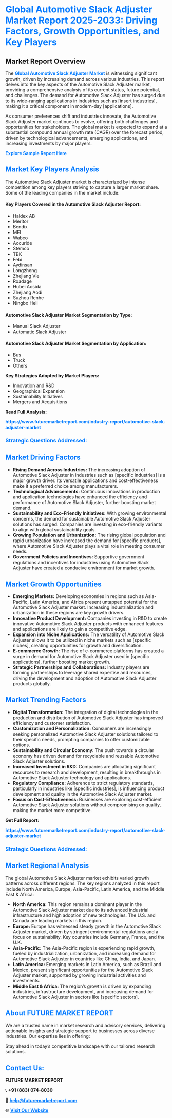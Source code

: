 <h1 style="color: #007BFF;">Global Automotive Slack Adjuster Market Report 2025-2033: Driving Factors, Growth Opportunities, and Key Players</h1>

<section id="overview">
<h2>Market Report Overview</h2>
<p>The <a href="https://www.futuremarketreport.com/industry-report/automotive-slack-adjuster-market" style="color: #007BFF; text-decoration: none;"><strong>Global Automotive Slack Adjuster Market</strong></a> is witnessing significant growth, driven by increasing demand across various industries. This report delves into the key aspects of the Automotive Slack Adjuster market, providing a comprehensive analysis of its current status, future potential, and challenges. The demand for Automotive Slack Adjuster has surged due to its wide-ranging applications in industries such as [insert industries], making it a critical component in modern-day [applications].</p>
<p>As consumer preferences shift and industries innovate, the Automotive Slack Adjuster market continues to evolve, offering both challenges and opportunities for stakeholders. The global market is expected to expand at a substantial compound annual growth rate (CAGR) over the forecast period, driven by technological advancements, emerging applications, and increasing investments by major players.</p>
</section>

<section id="overview">
<p><a href="https://www.futuremarketreport.com/request-sample/reportId=85882" style="color: #007BFF; text-decoration: none;"><strong>Explore Sample Report Here</strong></a></p>
</section>

<section id="key-players">
<h2 style="color: #007BFF;">Market Key Players Analysis</h2>
<p>The Automotive Slack Adjuster market is characterized by intense competition among key players striving to capture a larger market share. Some of the leading companies in the market include:</p>
<h4>Key Players Covered in the Automotive Slack Adjuster Report:</h4>
<ul><li>Haldex AB</li><li>Meritor</li><li>Bendix</li><li>MEI</li><li>Wabco</li><li>Accuride</li><li>Stemco</li><li>TBK</li><li>Febi</li><li>Aydinsan</li><li>Longzhong</li><li>Zhejiang Vie</li><li>Roadage</li><li>Hubei Aosida</li><li>Zhejiang Aodi</li><li>Suzhou Renhe</li><li>Ningbo Heli</li></ul>
<h4>Automotive Slack Adjuster Market Segmentation by Type:</h4>
<ul><li>Manual Slack Adjuster</li><li>Automatic Slack Adjuster</li></ul>

<h4>Automotive Slack Adjuster Market Segmentation by Application:</h4>
<ul><li>Bus</li><li>Truck</li><li>Others</li></ul>
<p><strong>Key Strategies Adopted by Market Players:</strong></p>
<ul>
<li>Innovation and R&D</li>
<li>Geographical Expansion</li>
<li>Sustainability Initiatives</li>
<li>Mergers and Acquisitions</li>
</ul>
</section>

<section>
<p><strong>Read Full Analysis: </strong></p><a href="https://www.futuremarketreport.com/industry-report/automotive-slack-adjuster-market" style="color: #007BFF; text-decoration: none;"><strong>https://www.futuremarketreport.com/industry-report/automotive-slack-adjuster-market</strong></a>
<h3 style="color: #007BFF;">Strategic Questions Addressed:</h3>
</section>

<section id="driving-factors">
<h2 style="color: #007BFF;">Market Driving Factors</h2>
<ul>
<li><strong>Rising Demand Across Industries:</strong> The increasing adoption of Automotive Slack Adjuster in industries such as [specific industries] is a major growth driver. Its versatile applications and cost-effectiveness make it a preferred choice among manufacturers.</li>
<li><strong>Technological Advancements:</strong> Continuous innovations in production and application technologies have enhanced the efficiency and performance of Automotive Slack Adjuster, further boosting market demand.</li>
<li><strong>Sustainability and Eco-Friendly Initiatives:</strong> With growing environmental concerns, the demand for sustainable Automotive Slack Adjuster solutions has surged. Companies are investing in eco-friendly variants to align with global sustainability goals.</li>
<li><strong>Growing Population and Urbanization:</strong> The rising global population and rapid urbanization have increased the demand for [specific products], where Automotive Slack Adjuster plays a vital role in meeting consumer needs.</li>
<li><strong>Government Policies and Incentives:</strong> Supportive government regulations and incentives for industries using Automotive Slack Adjuster have created a conducive environment for market growth.</li>
</ul>
</section>

<section id="growth-opportunities">
<h2 style="color: #007BFF;">Market Growth Opportunities</h2>
<ul>
<li><strong>Emerging Markets:</strong> Developing economies in regions such as Asia-Pacific, Latin America, and Africa present untapped potential for the Automotive Slack Adjuster market. Increasing industrialization and urbanization in these regions are key growth drivers.</li>
<li><strong>Innovative Product Development:</strong> Companies investing in R&D to create innovative Automotive Slack Adjuster products with enhanced features and applications are likely to gain a competitive edge.</li>
<li><strong>Expansion into Niche Applications:</strong> The versatility of Automotive Slack Adjuster allows it to be utilized in niche markets such as [specific niches], creating opportunities for growth and diversification.</li>
<li><strong>E-commerce Growth:</strong> The rise of e-commerce platforms has created a surge in demand for Automotive Slack Adjuster used in [specific applications], further boosting market growth.</li>
<li><strong>Strategic Partnerships and Collaborations:</strong> Industry players are forming partnerships to leverage shared expertise and resources, driving the development and adoption of Automotive Slack Adjuster products globally.</li>
</ul>
</section>

<section id="trending-factors">
<h2 style="color: #007BFF;">Market Trending Factors</h2>
<ul>
<li><strong>Digital Transformation:</strong> The integration of digital technologies in the production and distribution of Automotive Slack Adjuster has improved efficiency and customer satisfaction.</li>
<li><strong>Customization and Personalization:</strong> Consumers are increasingly seeking personalized Automotive Slack Adjuster solutions tailored to their specific needs, prompting companies to offer customizable options.</li>
<li><strong>Sustainability and Circular Economy:</strong> The push towards a circular economy has driven demand for recyclable and reusable Automotive Slack Adjuster solutions.</li>
<li><strong>Increased Investment in R&D:</strong> Companies are allocating significant resources to research and development, resulting in breakthroughs in Automotive Slack Adjuster technology and applications.</li>
<li><strong>Regulatory Compliance:</strong> Adherence to strict regulatory standards, particularly in industries like [specific industries], is influencing product development and quality in the Automotive Slack Adjuster market.</li>
<li><strong>Focus on Cost-Effectiveness:</strong> Businesses are exploring cost-efficient Automotive Slack Adjuster solutions without compromising on quality, making the market more competitive.</li>
</ul>
</section>

<section>
<p><strong>Get Full Report: </strong></p><a href="https://www.futuremarketreport.com/industry-report/automotive-slack-adjuster-market" style="color: #007BFF; text-decoration: none;"><strong>https://www.futuremarketreport.com/industry-report/automotive-slack-adjuster-market</strong></a>
<h3 style="color: #007BFF;">Strategic Questions Addressed:</h3>
</section>


<section id="regional-analysis">
<h2 style="color: #007BFF;">Market Regional Analysis</h2>
<p>The global Automotive Slack Adjuster market exhibits varied growth patterns across different regions. The key regions analyzed in this report include North America, Europe, Asia-Pacific, Latin America, and the Middle East & Africa:</p>
<ul>
<li><strong>North America:</strong> This region remains a dominant player in the Automotive Slack Adjuster market due to its advanced industrial infrastructure and high adoption of new technologies. The U.S. and Canada are leading markets in this region.</li>
<li><strong>Europe:</strong> Europe has witnessed steady growth in the Automotive Slack Adjuster market, driven by stringent environmental regulations and a focus on sustainability. Key countries include Germany, France, and the U.K.</li>
<li><strong>Asia-Pacific:</strong> The Asia-Pacific region is experiencing rapid growth, fueled by industrialization, urbanization, and increasing demand for Automotive Slack Adjuster in countries like China, India, and Japan.</li>
<li><strong>Latin America:</strong> Emerging markets in Latin America, such as Brazil and Mexico, present significant opportunities for the Automotive Slack Adjuster market, supported by growing industrial activities and investments.</li>
<li><strong>Middle East & Africa:</strong> The region’s growth is driven by expanding industries, infrastructure development, and increasing demand for Automotive Slack Adjuster in sectors like [specific sectors].</li>
</ul>
</section>

<footer>
<h2 style="color: #007BFF;">About FUTURE MARKET REPORT</h2>
<p>We are a trusted name in market research and advisory services, delivering actionable insights and strategic support to businesses across diverse industries. Our expertise lies in offering:</p>

<p>Stay ahead in today’s competitive landscape with our tailored research solutions.</p>

<h2 style="color: #007BFF;">Contact Us:</h2>
<p><strong>FUTURE MARKET REPORT</strong></p>
<p>📞 <strong>+91 (883) 074-8030</strong></p>
<p>📧 <strong><a href="mailto:help@futuremarketreport.com" style="color: #007BFF;">help@futuremarketreport.com</a></strong></p>
<p>🌐 <strong><a href="https://www.futuremarketreport.com/" style="color: #007BFF;">Visit Our Website</a></strong></p>
</footer>